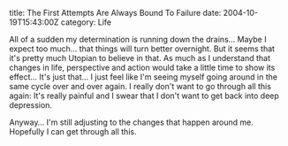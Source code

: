 title: The First Attempts Are Always Bound To Failure
date: 2004-10-19T15:43:00Z
category: Life

All of a sudden my determination is running down the drains… Maybe I expect too much… that things will turn better overnight. But it seems that it's pretty much Utopian to believe in that. As much as I understand that changes in life, perspective and action would take a little time to show its effect… It's just that… I just feel like I'm seeing myself going around in the same cycle over and over again. I really don't want to go through all this again: It's really painful and I swear that I don't want to get back into deep depression.

Anyway… I'm still adjusting to the changes that happen around me. Hopefully I can get through all this.
